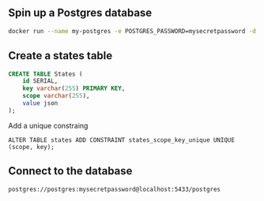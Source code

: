 ## Spin up a Postgres database

```bash
docker run --name my-postgres -e POSTGRES_PASSWORD=mysecretpassword -d postgres
```
## Create a states table

```sql
CREATE TABLE States (
    id SERIAL,
    key varchar(255) PRIMARY KEY,
    scope varchar(255),
    value json
);
```

Add a unique constraing

```
ALTER TABLE states ADD CONSTRAINT states_scope_key_unique UNIQUE (scope, key);
``` 

## Connect to the database

```
postgres://postgres:mysecretpassword@localhost:5433/postgres
```